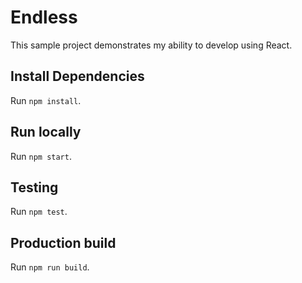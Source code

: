 # Endless

This sample project demonstrates my ability to develop using React.

## Install Dependencies

Run `npm install`.

## Run locally

Run `npm start`.

## Testing

Run `npm test`.

## Production build

Run `npm run build`.
